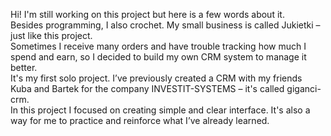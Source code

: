 Hi! I'm still working on this project but here is a few words about it. <br>
Besides programming, I also crochet. My small business is called Jukietki – just like this project. <br>
Sometimes I receive many orders and have trouble tracking how much I spend and earn, so I decided to build my own CRM system to manage it better. <br>
It's my first solo project. I’ve previously created a CRM with my friends Kuba and Bartek for the company INVESTIT-SYSTEMS – it's called giganci-crm. <br>
In this project I focused on creating simple and clear interface. It's also a way for me to practice and reinforce what I’ve already learned. <br>
